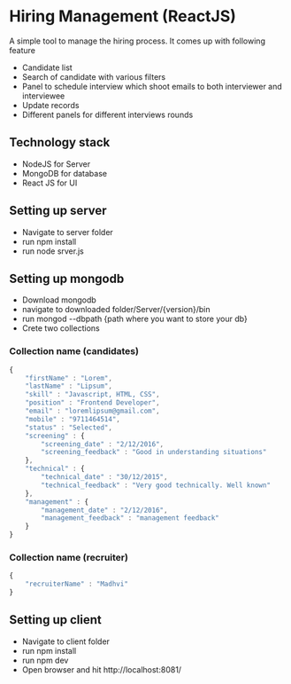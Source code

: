 # Hiring Management (ReactJS)
A simple tool to manage the hiring process. It comes up with following feature
* Candidate list
* Search of candidate with various filters
* Panel to schedule interview which shoot emails to both interviewer and interviewee
* Update records
* Different panels for different interviews rounds

## Technology stack 
* NodeJS for Server
* MongoDB for database
* React JS for UI

## Setting up server
* Navigate to server folder
* run npm install
* run node srver.js

## Setting up mongodb
* Download mongodb
* navigate to downloaded folder/Server/{version}/bin
* run mongod --dbpath {path where you want to store your db}
* Crete two collections

### Collection name (candidates)

```javascript
{
    "firstName" : "Lorem",
    "lastName" : "Lipsum",
    "skill" : "Javascript, HTML, CSS",
    "position" : "Frontend Developer",
    "email" : "loremlipsum@gmail.com",
    "mobile" : "9711464514",
    "status" : "Selected",
    "screening" : {
        "screening_date" : "2/12/2016",
        "screening_feedback" : "Good in understanding situations"
    },
    "technical" : {
        "technical_date" : "30/12/2015",
        "technical_feedback" : "Very good technically. Well known"
    },
    "management" : {
        "management_date" : "2/12/2016",
        "management_feedback" : "management feedback"
    }
}
```

### Collection name (recruiter)
```javascript
{
    "recruiterName" : "Madhvi"
}
```

## Setting up client
* Navigate to client folder
* run npm install
* run npm dev
* Open browser and hit http://localhost:8081/
